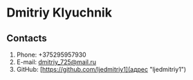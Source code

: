 # Dmitriy Klyuchnik

## Contacts

1. Phone: +375295957930
2. E-mail: dmitriy_725@mail.ru
3. GitHub: [https://github.com/ljedmitriy1](адрес "ljedmitriy1")
